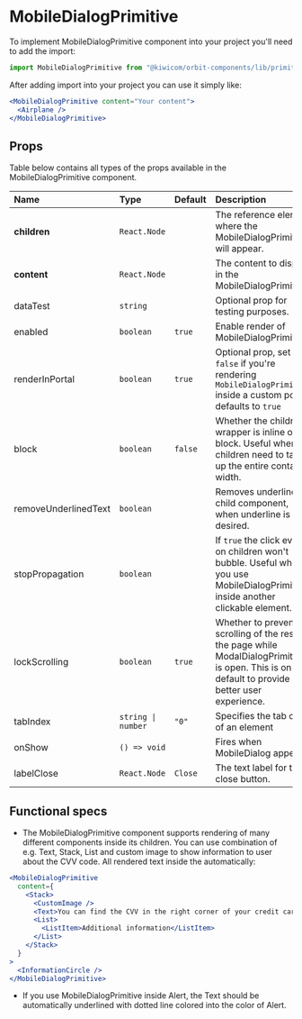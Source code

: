 # MobileDialogPrimitive

To implement MobileDialogPrimitive component into your project you'll need to add the import:

```jsx
import MobileDialogPrimitive from "@kiwicom/orbit-components/lib/primitives/MobileDialogPrimitive";
```

After adding import into your project you can use it simply like:

```jsx
<MobileDialogPrimitive content="Your content">
  <Airplane />
</MobileDialogPrimitive>
```

## Props

Table below contains all types of the props available in the MobileDialogPrimitive component.

| Name                 | Type               | Default | Description                                                                                                                                         |
| :------------------- | :----------------- | :------ | :-------------------------------------------------------------------------------------------------------------------------------------------------- |
| **children**         | `React.Node`       |         | The reference element where the MobileDialogPrimitive will appear.                                                                                  |
| **content**          | `React.Node`       |         | The content to display in the MobileDialogPrimitive.                                                                                                |
| dataTest             | `string`           |         | Optional prop for testing purposes.                                                                                                                 |
| enabled              | `boolean`          | `true`  | Enable render of MobileDialogPrimitive                                                                                                              |
| renderInPortal       | `boolean`          | `true`  | Optional prop, set it to `false` if you're rendering `MobileDialogPrimitive` inside a custom portal, defaults to `true`                             |
| block                | `boolean`          | `false` | Whether the children wrapper is inline or block. Useful when children need to take up the entire container width.                                   |
| removeUnderlinedText | `boolean`          |         | Removes underline on child component, when underline is not desired.                                                                                |
| stopPropagation      | `boolean`          |         | If `true` the click event on children won't bubble. Useful when you use MobileDialogPrimitive inside another clickable element.                     |
| lockScrolling        | `boolean`          | `true`  | Whether to prevent scrolling of the rest of the page while ModalDialogPrimitive is open. This is on by default to provide a better user experience. |
| tabIndex             | `string \| number` | `"0"`   | Specifies the tab order of an element                                                                                                               |
| onShow               | `() => void`       |         | Fires when MobileDialog appears                                                                                                                     |
| labelClose           | `React.Node`       | `Close` | The text label for the close button.                                                                                                                |

## Functional specs

- The MobileDialogPrimitive component supports rendering of many different components inside its children. You can use combination of e.g. Text, Stack, List and custom image to show information to user about the CVV code. All rendered text inside the automatically:

```jsx
<MobileDialogPrimitive
  content={
    <Stack>
      <CustomImage />
      <Text>You can find the CVV in the right corner of your credit card.</Text>
      <List>
        <ListItem>Additional information</ListItem>
      </List>
    </Stack>
  }
>
  <InformationCircle />
</MobileDialogPrimitive>
```

- If you use MobileDialogPrimitive inside Alert, the Text should be automatically underlined with dotted line colored into the color of Alert.
